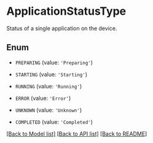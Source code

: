 # ApplicationStatusType

Status of a single application on the device.

## Enum

* `PREPARING` (value: `'Preparing'`)

* `STARTING` (value: `'Starting'`)

* `RUNNING` (value: `'Running'`)

* `ERROR` (value: `'Error'`)

* `UNKNOWN` (value: `'Unknown'`)

* `COMPLETED` (value: `'Completed'`)

[[Back to Model list]](../README.md#documentation-for-models) [[Back to API list]](../README.md#documentation-for-api-endpoints) [[Back to README]](../README.md)


